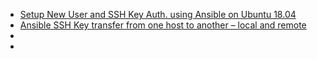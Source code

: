 
* [Setup New User and SSH Key Auth. using Ansible on Ubuntu 18.04](https://www.howtoforge.com/tutorial/setup-new-user-and-ssh-key-authentication-using-ansible/#step-create-ansible-playbook)
* [Ansible SSH Key transfer from one host to another – local and remote](https://www.middlewareinventory.com/blog/ansible-ssh-key-exchange/)
* []()
* []()
